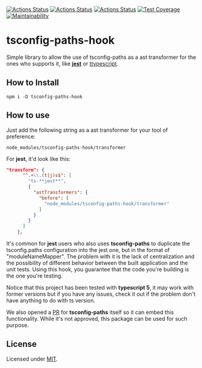 [![Actions Status](https://github.com/Codibre/tsconfig-paths-hook/workflows/build/badge.svg)](https://github.com/Codibre/tsconfig-paths-hook/actions)
[![Actions Status](https://github.com/Codibre/tsconfig-paths-hook/workflows/test/badge.svg)](https://github.com/Codibre/tsconfig-paths-hook/actions)
[![Actions Status](https://github.com/Codibre/tsconfig-paths-hook/workflows/lint/badge.svg)](https://github.com/Codibre/tsconfig-paths-hook/actions)
[![Test Coverage](https://api.codeclimate.com/v1/badges/f4b9f261a5f27db93932/test_coverage)](https://codeclimate.com/github/Codibre/tsconfig-paths-hook/test_coverage)
[![Maintainability](https://api.codeclimate.com/v1/badges/f4b9f261a5f27db93932/maintainability)](https://codeclimate.com/github/Codibre/tsconfig-paths-hook/maintainability)

# tsconfig-paths-hook

Simple library to allow the use of tsconfig-paths as a ast transformer for the ones who supports it, like [**jest**](https://www.npmjs.com/package/**jest**) or [ttypescript](https://www.npmjs.com/package/ttypescript).

## How to Install

```
npm i -D tsconfig-paths-hook

```
## How to use

Just add the following string as a ast transformer for your tool of preference:

```
node_modules/tsconfig-paths-hook/transformer
```

For **jest**, it'd look like this:

```json
"transform": {
      "^.+\\.(t|j)s$": [
        "ts-**jest**",
        {
          "astTransformers": {
            "before": [
              "node_modules/tsconfig-paths-hook/transformer"
            ]
          }
        }
      ]
    },
```

It's common for **jest** users who also uses **tsconfig-paths** to duplicate the tsconfig.paths configuration into the jest one, but in the format of "moduleNameMapper". The problem with it is the lack of centralization and the possibility of different behavior between the built application and the unit tests. Using this hook, you guarantee that the code you're building is the one you're testing.

Notice that this project has been tested with **typescript 5**, it may work with former versions but if you have any issues, check it out if the problem don't have anything to do with ts version.

We also opened a [PR](https://github.com/dividab/tsconfig-paths/pull/273) for **tsconfig-paths** itself so it can embed this functionality. While it's not approved, this package can be used for such purpose.

## License

Licensed under [MIT](https://en.wikipedia.org/wiki/MIT_License).
